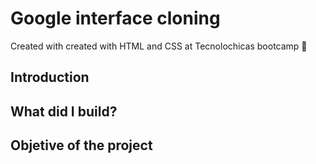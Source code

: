 # Google interface cloning
Created with created with HTML and CSS at Tecnolochicas bootcamp 💜

## Introduction 

## What did I build?

## Objetive of the project
